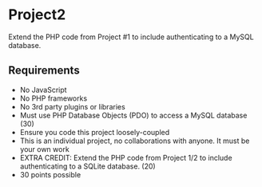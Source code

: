 # Project2
Extend the PHP code from Project #1 to include authenticating to a MySQL database.

## Requirements
- No JavaScript
- No PHP frameworks
- No 3rd party plugins or libraries
- Must use PHP Database Objects (PDO) to access a MySQL database (30)
- Ensure you code this project loosely-coupled
- This is an individual project, no collaborations with anyone. It must be your own work
- EXTRA CREDIT: Extend the PHP code from Project 1/2 to include authenticating to a SQLite database. (20)
- 30 points possible
